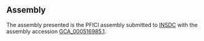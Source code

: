 

Assembly
--------

The assembly presented is the PFICI assembly submitted to
[INSDC](http://www.insdc.org) with the assembly accession
[GCA\_000516985.1](http://www.ebi.ac.uk/ena/data/view/GCA_000516985.1).
